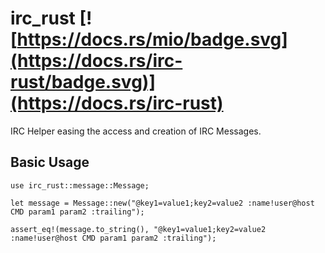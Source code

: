 # irc_rust [![https://docs.rs/mio/badge.svg](https://docs.rs/irc-rust/badge.svg)](https://docs.rs/irc-rust)
IRC Helper easing the access and creation of IRC Messages.

## Basic Usage

```
use irc_rust::message::Message;

let message = Message::new("@key1=value1;key2=value2 :name!user@host CMD param1 param2 :trailing");

assert_eq!(message.to_string(), "@key1=value1;key2=value2 :name!user@host CMD param1 param2 :trailing");
```